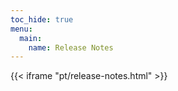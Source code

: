 ```yaml
---
toc_hide: true
menu:
  main:
    name: Release Notes
---
```


{{< iframe "pt/release-notes.html" >}}
